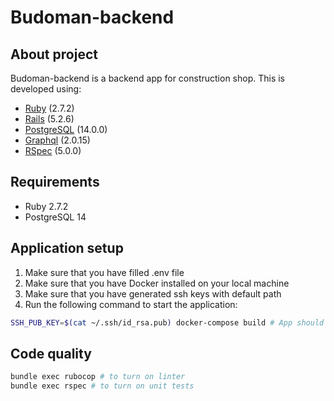 # Budoman-backend

## About project
Budoman-backend is a backend app for construction shop.
This is developed using:

- [Ruby](https://ruby-doc.org/) (2.7.2)
- [Rails](https://guides.rubyonrails.org/) (5.2.6)
- [PostgreSQL](https://www.postgresql.org/) (14.0.0)
- [Graphql](https://graphql-ruby.org/) (2.0.15)
- [RSpec](https://rspec.info/documentation/) (5.0.0)

## Requirements
- Ruby 2.7.2
- PostgreSQL 14

## Application setup
1. Make sure that you have filled .env file
2. Make sure that you have Docker installed on your local machine
3. Make sure that you have generated ssh keys with default path
4. Run the following command to start the application:
```bash
SSH_PUB_KEY=$(cat ~/.ssh/id_rsa.pub) docker-compose build # App should be available on port 3333
```

## Code quality
```bash
bundle exec rubocop # to turn on linter
bundle exec rspec # to turn on unit tests
```
